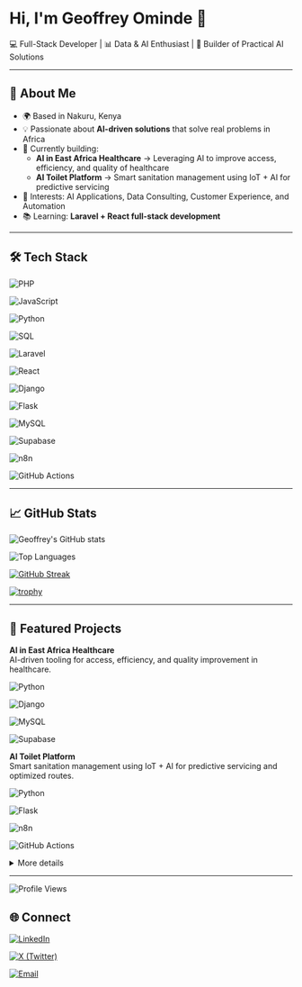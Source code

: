 # Hi, I'm Geoffrey Ominde 👋  

💻 Full-Stack Developer | 📊 Data & AI Enthusiast | 🚀 Builder of Practical AI Solutions  

---

## 🚀 About Me  
- 🌍 Based in Nakuru, Kenya  
- 💡 Passionate about **AI-driven solutions** that solve real problems in Africa  
- 🔭 Currently building:  
  - **AI in East Africa Healthcare** → Leveraging AI to improve access, efficiency, and quality of healthcare  
  - **AI Toilet Platform** → Smart sanitation management using IoT + AI for predictive servicing  
- 🎯 Interests: AI Applications, Data Consulting, Customer Experience, and Automation  
- 📚 Learning: **Laravel + React full-stack development**  

---

## 🛠️ Tech Stack  
<!-- Languages -->
![PHP](https://img.shields.io/badge/PHP-777BB4?style=for-the-badge&logo=php&logoColor=white)

![JavaScript](https://img.shields.io/badge/JavaScript-F7DF1E?style=for-the-badge&logo=javascript&logoColor=black)

![Python](https://img.shields.io/badge/Python-3776AB?style=for-the-badge&logo=python&logoColor=white)

![SQL](https://img.shields.io/badge/SQL-003B57?style=for-the-badge&logo=database&logoColor=white)

<!-- Frameworks -->
![Laravel](https://img.shields.io/badge/Laravel-FF2D20?style=for-the-badge&logo=laravel&logoColor=white)

![React](https://img.shields.io/badge/React-20232A?style=for-the-badge&logo=react&logoColor=61DAFB)

![Django](https://img.shields.io/badge/Django-092E20?style=for-the-badge&logo=django&logoColor=white)

![Flask](https://img.shields.io/badge/Flask-000000?style=for-the-badge&logo=flask&logoColor=white)

<!-- Databases / Tools -->
![MySQL](https://img.shields.io/badge/MySQL-4479A1?style=for-the-badge&logo=mysql&logoColor=white)

![Supabase](https://img.shields.io/badge/Supabase-3ECF8E?style=for-the-badge&logo=supabase&logoColor=white)

![n8n](https://img.shields.io/badge/n8n-EA4B8B?style=for-the-badge&logo=n8n&logoColor=white)

![GitHub Actions](https://img.shields.io/badge/GitHub_Actions-2088FF?style=for-the-badge&logo=github-actions&logoColor=white)

---

 ## 📈 GitHub Stats

![Geoffrey's GitHub stats](https://github-readme-stats.vercel.app/api?username=GeoffOminde&show_icons=true&theme=radical)

![Top Languages](https://github-readme-stats.vercel.app/api/top-langs/?username=GeoffOminde&layout=compact&theme=radical)

[![GitHub Streak](https://streak-stats.demolab.com?user=GeoffOminde&theme=radical)](https://git.io/streak-stats)

[![trophy](https://github-profile-trophy.vercel.app/?username=GeoffOminde&theme=onedark&margin-w=8&no-bg=true)](https://github.com/ryo-ma/github-profile-trophy)


---

## 🚀 Featured Projects

**AI in East Africa Healthcare**  
AI-driven tooling for access, efficiency, and quality improvement in healthcare.
  
![Python](https://img.shields.io/badge/Python-3776AB?style=flat&logo=python&logoColor=white)

![Django](https://img.shields.io/badge/Django-092E20?style=flat&logo=django&logoColor=white)

![MySQL](https://img.shields.io/badge/MySQL-4479A1?style=flat&logo=mysql&logoColor=white)

![Supabase](https://img.shields.io/badge/Supabase-3ECF8E?style=flat&logo=supabase&logoColor=white)

**AI Toilet Platform**  
Smart sanitation management using IoT + AI for predictive servicing and optimized routes.
  
![Python](https://img.shields.io/badge/Python-3776AB?style=flat&logo=python&logoColor=white)

![Flask](https://img.shields.io/badge/Flask-000000?style=flat&logo=flask&logoColor=white)

![n8n](https://img.shields.io/badge/n8n-EA4B8B?style=flat&logo=n8n&logoColor=white)

![GitHub Actions](https://img.shields.io/badge/GitHub%20Actions-2088FF?style=flat&logo=github-actions&logoColor=white)

<details>
  <summary>More details</summary>

  - Roadmap
  - Architecture diagrams
  - Links to docs/demo
</details>

---
![Profile Views](https://komarev.com/ghpvc/?username=GeoffOminde&style=flat-square)


## 🌐 Connect

[![LinkedIn](https://img.shields.io/badge/LinkedIn-0A66C2?style=for-the-badge&logo=linkedin&logoColor=white)](https://linkedin.com/in/your-link)

[![X (Twitter)](https://img.shields.io/badge/X-000000?style=for-the-badge&logo=x&logoColor=white)](https://twitter.com/OmindeGeoff)

[![Email](https://img.shields.io/badge/Email-005FF9?style=for-the-badge&logo=gmail&logoColor=white)](mailto:geoffominde8@gmail.com)


